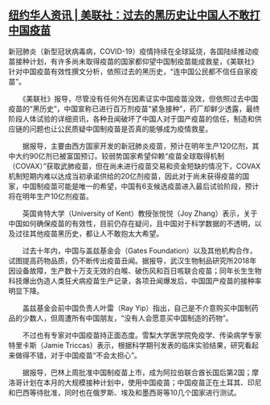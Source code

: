 <!--1609000033000-->
[纽约华人资讯 | 美联社：过去的黑历史让中国人不敢打中国疫苗](https://chinadigitaltimes.net/chinese/2020/12/%e7%ba%bd%e7%ba%a6%e5%8d%8e%e4%ba%ba%e8%b5%84%e8%ae%af-%e7%be%8e%e8%81%94%e7%a4%be%ef%bc%9a%e8%bf%87%e5%8e%bb%e7%9a%84%e9%bb%91%e5%8e%86%e5%8f%b2%e8%ae%a9%e4%b8%ad%e5%9b%bd%e4%ba%ba%e4%b8%8d/)
------

<p>新冠肺炎（新型冠状病毒病，COVID-19）疫情持续在全球延烧，各国陆续推动疫苗接种计划，有许多尚未取得疫苗的国家都仰望中国制疫苗能成救星，《美联社》针对中国疫苗有效性撰文分析，依照过去的黑历史，“连中国公民都不信任自家疫苗”。</p><p>　　《美联社》报导，尽管没有任何外在因素证实中国疫苗没效，但依照过去中国疫苗的“黑历史”，中国宣称已进行百万剂疫苗“紧急接种”，药厂却鲜少透露，最终阶段人体试验的详细资讯，各种丑闻破坏了中国人对于国产疫苗的信任，制造和供应链的问题也让公民质疑中国制疫苗是否真的能够成为疫情救星。</p><p>　　据报导，主要由西方国家开发的新冠肺炎疫苗，预计在明年生产120亿剂，其中大约90亿剂已被富国预订。较弱势国家希望仰赖“疫苗全球取得机制（COVAX）”获取武肺疫苗，但在尚未进行疫苗交易和资金短缺的情况下，COVAX机制短期内难以达成当初承诺供给的20亿剂疫苗，因此对于尚未获得疫苗的国家，中国制疫苗可能是唯一的希望，中国有6支候选疫苗进入最后试验阶段，预计将在明年生产10亿剂疫苗。</p><p>　　英国肯特大学（University of Kent）教授张悦悦（Joy Zhang）表示，关于中国如何确保疫苗的有效性，目前仍存在疑问，且中国对于科学数据的不透明，以及过往其他疫苗黑历史，都让人不敢抱太大希望。</p><p>　　过去十年内，中国与盖兹基金会（Gates Foundation）以及其他机构合作，试图提高药物品质，仍不断传出疫苗丑闻。据报导，武汉生物制品研究所2018年因设备故障，生产数十万支无效的白喉、破伤风和百日咳联合疫苗；同年长生生物科技爆出伪造人类狂犬病疫苗生产记录，各项丑闻爆发后，中国国产疫苗的接种率明显下降。</p><p>　　盖兹基金会前中国负责人叶雷（Ray Yip）指出，自己是不介意购买中国制药品的少数人，但周遭所有中国朋友，“没有人会愿意买中国制造的药物”。</p><p>　　不过也有专家对中国疫苗持正面态度。雪梨大学医学院免疫学、传染病学专家特里卡斯（Jamie Triccas）表示，根据科学期刊发表的临床实验结果，研究看起来做得不错，对于中国疫苗“不会太担心”。</p><p>　　据报导，巴林上周批准中国制疫苗上市，成为阿拉伯联合酋长国后第2国；摩洛哥计划在本月的大规模接种计划中，使用中国疫苗；中国疫苗正在土耳其、印尼和巴西等待批准，同时也在俄罗斯、埃及和墨西哥等10几个国家进行测试。</p>

